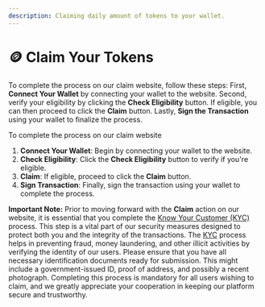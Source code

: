 ```yaml
---
description: Claiming daily amount of tokens to your wallet.
---
```


# 🪙 Claim Your Tokens

To complete the process on our claim website, follow these steps: First, **Connect Your Wallet** by connecting your wallet to the website. Second, verify your eligibility by clicking the **Check Eligibility** button. If eligible, you can then proceed to click the **Claim** button. Lastly, **Sign the Transaction** using your wallet to finalize the process.

To complete the process on our claim website

1. **Connect Your Wallet**: Begin by connecting your wallet to the website.
2. **Check Eligibility**: Click the **Check Eligibility** button to verify if you're eligible.
3. **Claim**: If eligible, proceed to click the **Claim** button.
4. **Sign Transaction**: Finally, sign the transaction using your wallet to complete the process.

**Important Note:** Prior to moving forward with the **Claim** action on our website, it is essential that you complete the [Know Your Customer (KYC)](../library/technology/kyc.md) process. This step is a vital part of our security measures designed to protect both you and the integrity of the transactions. The [KYC](../library/technology/kyc.md) process helps in preventing fraud, money laundering, and other illicit activities by verifying the identity of our users. Please ensure that you have all necessary identification documents ready for submission. This might include a government-issued ID, proof of address, and possibly a recent photograph. Completing this process is mandatory for all users wishing to claim, and we greatly appreciate your cooperation in keeping our platform secure and trustworthy.
